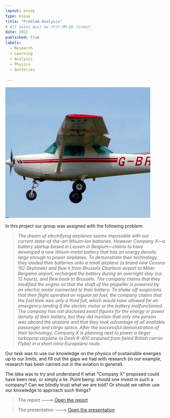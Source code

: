 ```yaml
---
layout: essay
type: essay
title: "Problem Analysis"
# All dates must be YYYY-MM-DD format!
date: 2022
published: true
labels:
  - Research
  - Learning
  - Analysis
  - Physics
  - Batteries

---
```


<img width="" class="rounded float-start pe-4" src="../img/Phy/ces.jpg">

In this project our group was assigned with the following problem:

>*The dream of electrifying airplanes seems impossible with our current state-of-the-art lithium-ion batteries. However Company X—a battery startup based in Leuven in Belgium—claims to have developed a new lithium-metal battery that has an energy density large enough to power airplanes. To demonstrate their technology, they loaded their batteries onto a small airplane (a brand new Cessna 152 Skyhawk) and flew it from Brussels Charleroi airport to Milan Bergamo airport, recharged the battery during an overnight stay (ca. 12 hours), and flew back to Brussels. The company claims that they modified the engine so that the shaft of the propeller is powered by an electric motor connected to their battery. To shake off suspicions that their flight operated on regular jet fuel, the company claims that the fuel tank was only a third full, which would have allowed for an emergency landing if the electric motor or the battery malfunctioned. The company has not disclosed exact figures for the energy or power density of their battery, but they did mention that only one person was aboard the airplane and that they took advantage of all available passenger and cargo space. After the successful demonstration of their technology, Company X is planning next to power a larger turboprop airplane (a Dash 8-400 acquired from failed British carrier Flybe) in a short intra-Europeanù route.*

Our task was to use our knowledge on the physics of sustainable energies up to our limits, and fill out the gaps we had with research (in our example, research has been carried out in the aviation in general). 

The idea was to try and understand if what "Company X" proposed could have been real, or simply a lie. Point being: should one invest in such a company? Can we blindly trust what we are told? Or should we rather use our knowledge to approach such things?

>The report ---> <a href="/src/Physics/Group_1_Problem_7.pdf"><i class="large github icon "></i>Open the report</a>

>The presentation ---> <a href="/src/Physics/Analysis-Day-Problem-7.pptx"><i class="large github icon "></i>Open the presentation</a>